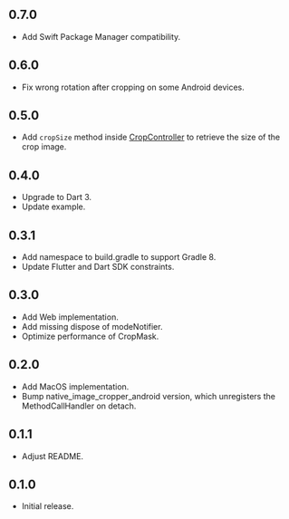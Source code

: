## 0.7.0

* Add Swift Package Manager compatibility.

## 0.6.0

* Fix wrong rotation after cropping on some Android devices.

## 0.5.0

* Add `cropSize` method inside [CropController](./lib/src/controller.dart) to retrieve the size of
  the crop image.

## 0.4.0

* Upgrade to Dart 3.
* Update example.

## 0.3.1

* Add namespace to build.gradle to support Gradle 8.
* Update Flutter and Dart SDK constraints.

## 0.3.0

* Add Web implementation.
* Add missing dispose of modeNotifier.
* Optimize performance of CropMask.

## 0.2.0

* Add MacOS implementation.
* Bump native_image_cropper_android version, which unregisters the MethodCallHandler on detach.

## 0.1.1

* Adjust README.

## 0.1.0

* Initial release.
